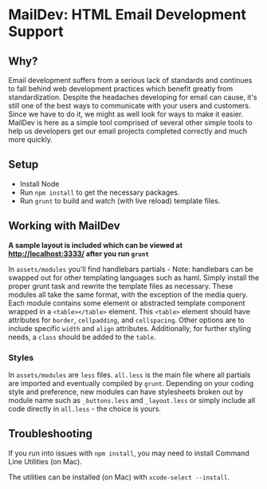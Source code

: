 # MailDev: HTML Email Development Support

## Why?

Email development suffers from a serious lack of standards and continues to fall behind web development practices which benefit greatly from standardization. Despite the headaches developing for email can cause, it's still one of the best ways to communicate with your users and customers. Since we have to do it, we might as well look for ways to make it easier. MailDev is here as a simple tool comprised of several other simple tools to help us developers get our email projects completed correctly and much more quickly.

## Setup

- Install Node
- Run `npm install` to get the necessary packages.
- Run `grunt` to build and watch (with live reload) template files.

## Working with MailDev

**A sample layout is included which can be viewed at [http://localhost:3333/](http://localhost:3333/) after you run `grunt`**

In `assets/modules` you'll find handlebars partials - Note: handlebars can be swapped out for other templating languages such as haml. Simply install the proper grunt task and rewrite the template files as necessary. These modules all take the same format, with the exception of the media query. Each module contains some element or abstracted template component wrapped in a `<table></table>` element. This `<table>` element should have attributes for `border`, `cellpadding`, and `cellspacing`. Other options are to include specific `width` and `align` attributes. Additionally, for further styling needs, a `class` should be added to the `table`.

### Styles

In `assets/modules` are `less` files. `all.less` is the main file where all partials are imported and eventually compiled by `grunt`. Depending on your coding style and preference, new modules can have stylesheets broken out by module name such as `_buttons.less` and `_layout.less` or simply include all code directly in `all.less` - the choice is yours.




## Troubleshooting

If you run into issues with `npm install`, you may need to install Command Line Utilities (on Mac).

The utilities can be installed (on Mac) with `xcode-select --install`.
